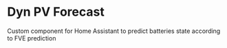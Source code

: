 # Dyn PV Forecast

Custom component for Home Assistant to predict batteries state according to FVE prediction

